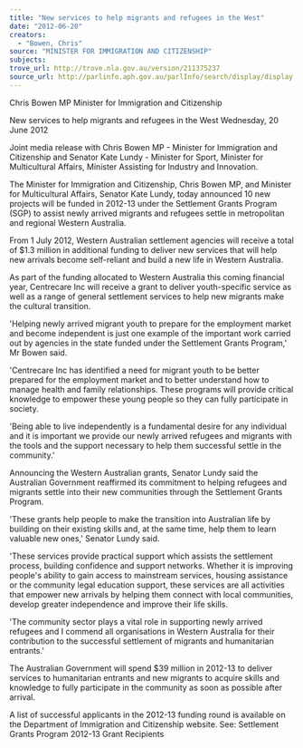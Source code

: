 ```yaml
---
title: "New services to help migrants and refugees in the West"
date: "2012-06-20"
creators:
  - "Bowen, Chris"
source: "MINISTER FOR IMMIGRATION AND CITIZENSHIP"
subjects:
trove_url: http://trove.nla.gov.au/version/211375237
source_url: http://parlinfo.aph.gov.au/parlInfo/search/display/display.w3p;query=Id%3A%22media/pressrel/2264705%22
---
```


 Chris Bowen MP  Minister for Immigration and Citizenship 

 New services to help migrants and refugees in  the West  Wednesday, 20 June 2012 

 Joint media release with Chris Bowen MP - Minister for Immigration and  Citizenship and Senator Kate Lundy - Minister for Sport, Minister for  Multicultural Affairs, Minister Assisting for Industry and Innovation. 

 The Minister for Immigration and Citizenship, Chris Bowen MP, and Minister for  Multicultural Affairs, Senator Kate Lundy, today announced 10 new projects will be  funded in 2012-13 under the Settlement Grants Program (SGP) to assist newly  arrived migrants and refugees settle in metropolitan and regional Western Australia. 

 From 1 July 2012, Western Australian settlement agencies will receive a total of $1.3  million in additional funding to deliver new services that will help new arrivals  become self-reliant and build a new life in Western Australia. 

 As part of the funding allocated to Western Australia this coming financial year,  Centrecare Inc will receive a grant to deliver youth-specific service as well as a  range of general settlement services to help new migrants make the cultural  transition. 

 'Helping newly arrived migrant youth to prepare for the employment market and  become independent is just one example of the important work carried out by  agencies in the state funded under the Settlement Grants Program,' Mr Bowen said. 

 'Centrecare Inc has identified a need for migrant youth to be better prepared for the  employment market and to better understand how to manage health and family  relationships. These programs will provide critical knowledge to empower these  young people so they can fully participate in society. 

 'Being able to live independently is a fundamental desire for any individual and it is  important we provide our newly arrived refugees and migrants with the tools and the  support necessary to help them successful settle in the community.' 

 Announcing the Western Australian grants, Senator Lundy said the Australian  Government reaffirmed its commitment to helping refugees and migrants settle into  their new communities through the Settlement Grants Program. 

 'These grants help people to make the transition into Australian life by building on  their existing skills and, at the same time, help them to learn valuable new ones,'  Senator Lundy said. 

 'These services provide practical support which assists the settlement process,  building confidence and support networks. Whether it is improving people's ability to  gain access to mainstream services, housing assistance or the community legal  education support, these services are all activities that empower new arrivals by  helping them connect with local communities, develop greater independence and  improve their life skills. 

 'The community sector plays a vital role in supporting newly arrived refugees and I  commend all organisations in Western Australia for their contribution to the  successful settlement of migrants and humanitarian entrants.' 

 The Australian Government will spend $39 million in 2012-13 to deliver services to  humanitarian entrants and new migrants to acquire skills and knowledge to fully  participate in the community as soon as possible after arrival. 

 A list of successful applicants in the 2012-13 funding round is available on the  Department of Immigration and Citizenship website.  See: Settlement Grants Program 2012-13 Grant Recipients 

